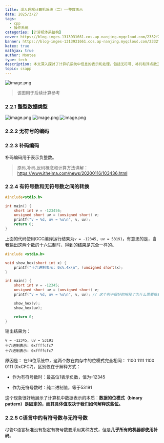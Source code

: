 ```yaml
---
title: 深入理解计算机系统（二）——整数表示
date: 2025/3/27
tags:
  - cpp
  - 操作系统
categories: [计算机体系结构]
cover: https://blog-imges-1313931661.cos.ap-nanjing.myqcloud.com/2332f23507cda82458edd3e4de5acbc5bac632ef1b139-MmjdkO_fw1200.jpeg
banner: https://blog-imges-1313931661.cos.ap-nanjing.myqcloud.com/2332f23507cda82458edd3e4de5acbc5bac632ef1b139-MmjdkO_fw1200.jpeg
katex: true
mathjax: true
author: Montee
type: tech
description: 本文深入探讨了计算机系统中信息的表示和处理，包括无符号、补码和浮点数三种数字表示方式，以及信息存储、字节顺序、字符串和代码表示。文章强调了字长的重要性，解释了十六进制表示法，并讨论了字节顺序对数据存储的影响。通过C语言程序示例，展示了不同数据类型在内存中的存储方式，验证了小端存储模式，并探讨了布尔代数和位级运算在C语言中的应用。
topic: csapp
---
```


![image.png](https://blog-imges-1313931661.cos.ap-nanjing.myqcloud.com/20250327220619.png)
> 该图用于后续计算参考

### 2.2.1 整型数据类型
![image.png](https://blog-imges-1313931661.cos.ap-nanjing.myqcloud.com/20250327220822.png)
![image.png](https://blog-imges-1313931661.cos.ap-nanjing.myqcloud.com/20250327220834.png)
![image.png](https://blog-imges-1313931661.cos.ap-nanjing.myqcloud.com/20250327221012.png)

### 2.2.2 无符号的编码

### 2.2.3 补码编码
补码编码用于表示负整数。

> 原码,补码,反码概念和计算方法详解：https://www.itheima.com/news/20200116/103436.html

### 2.2.4 有符号数和无符号数之间的转换

```CPP
#include<stdio.h> 

int main() {
	short int v = -123456;
	unsigned short uv = (unsigned short) v;
	printf("v = %d, uv = %u\n", v, uv);
	return 0;
}       
```

上面的代码使用GCC编译运行结果为`v = -12345, uv = 53191`，有意思的是，当我输出这两个数的十六进制时，得到的结果是完全一样的。
```cpp
#include <stdio.h>

void show_hex(short int x) {
    printf("十六进制表示: 0x%.4x\n", (unsigned short)x);
}

int main() {
    short int v = -12345;
    unsigned short uv = (unsigned short) v;
    printf("v = %d, uv = %u\n", v, uv); // 这个例子很好的解释了为什么需要格式说明符

    show_hex(v);
    show_hex(uv);

    return 0;
}
```

输出结果为：
```
v = -12345, uv = 53191
十六进制表示: 0xffffcfc7
十六进制表示: 0xffffcfc7
```
原因是：
在16位系统中，这两个数在内存中的位模式完全相同： 1100 1111 1100 0111 (0xCFC7)，区别仅在于解释方式：

* 作为有符号数时：最高位1表示负数，值为-12345
- 作为无符号数时：纯二进制值，等于53191

这个现象很好地展示了计算机中数据表示的本质：**数据的位模式（binary pattern）是固定的，而其具体值取决于我们如何解释这些位。**

### 2.2.5 C语言中的有符号数与无符号数
尽管C语言标准没有指定有符号数要采用某种方式，但是**几乎所有的机器都使用补码**。
